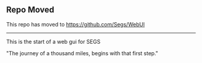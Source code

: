 ## Repo Moved
This repo has moved to https://github.com/Segs/WebUI

-----

This is the start of a web gui for SEGS

"The journey of a thousand miles, begins with that first step."
